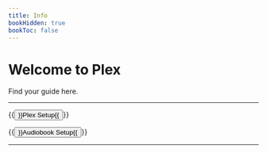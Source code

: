 ```yaml
---
title: Info
bookHidden: true
bookToc: false
---
```


# Welcome to Plex

Find your guide here.

---

{{<button relref="/docs/guides/plex/setup">}}Plex Setup{{</button>}}

{{<button relref="/docs/guides/plex/audiobooks">}}Audiobook Setup{{</button>}}

---